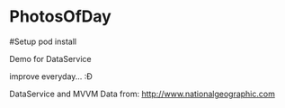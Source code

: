# PhotosOfDay

#Setup 
pod install

Demo for DataService 

improve everyday... :Đ 

DataService and MVVM
Data from: http://www.nationalgeographic.com
